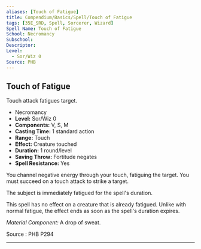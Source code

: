 ```yaml
---
aliases: [Touch of Fatigue]
title: Compendium/Basics/Spell/Touch of Fatigue
tags: [35E_SRD, Spell, Sorcerer, Wizard]
Spell Name: Touch of Fatigue
School: Necromancy
Subschool: 
Descriptor: 
Level:
  - Sor/Wiz 0
Source: PHB
---
```



## Touch of Fatigue

Touch attack fatigues target.

*   Necromancy
*   **Level:** Sor/Wiz 0
*   **Components:** V, S, M
*   **Casting Time:** 1 standard action
*   **Range:** Touch
*   **Effect:** Creature touched
*   **Duration:** 1 round/level
*   **Saving Throw:** Fortitude negates
*   **Spell Resistance:** Yes

<p>You channel negative energy through your touch, fatiguing the target. You must succeed on a touch attack to strike a target.</p><p>The subject is immediately fatigued for the spell's duration.</p><p>This spell has no effect on a creature that is already fatigued. Unlike with normal fatigue, the effect ends as soon as the spell's duration expires.</p><p><i>Material Component:</i> A drop of sweat.</p>

Source : PHB P294

---
